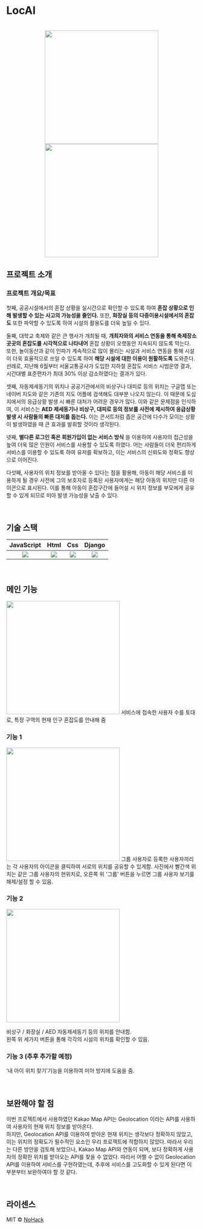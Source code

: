 # LocAI

<p align="center">
  <br>
  <img src="https://user-images.githubusercontent.com/72423836/190433541-4ee4c15b-a0e3-46a6-844d-6c5478bcde1a.png" width="300">
  <img src="https://user-images.githubusercontent.com/72423836/190435261-cb77e4eb-337b-42ab-9398-cb26d07ed79b.png" width="300">
  
  <br>
</p>

## 프로젝트 소개

### 프로젝트 개요/목표

첫째, 공공시설에서의 혼잡 상황을 실시간으로 확인할 수 있도록 하여 **혼잡 상황으로 인해 발생할 수 있는 사고의 가능성을 줄인다.** 또한, **화장실 등의 다중이용시설에서의 혼잡도** 또한 파악할 수 있도록 하여 시설의 활용도를 더욱 높일 수 있다.  
  
둘째, 대학교 축제와 같은 큰 행사가 개최될 때, **개최자와의 서비스 연동을 통해 축제장소 곳곳의 혼잡도를 시각적으로 나타내어** 혼잡 상황이 오랫동안 지속되지 않도록 막는다.  
또한, 놀이동산과 같이 인파가 계속적으로 많이 몰리는 시설과 서비스 연동을 통해 시설이 더욱 효율적으로 쓰일 수 있도록 하여 **해당 시설에 대한 이용이 원활하도록** 도와준다. 선례로, 지난해 6월부터 서울교통공사가 도입한 지하철 혼잡도 서비스 시범운영 결과, 시간대별 표준편차가 최대 30% 이상 감소하였다는 결과가 있다.   
  
셋째, 자동제세동기의 위치나 공공기관에서의 비상구나 대피로 등의 위치는 구글맵 또는 네이버 지도와 같은 기존의 지도 어플에 검색해도 대부분 나오지 않는다. 이 때문에 도심지에서의 응급상황 발생 시 빠른 대처가 어려운 경우가 많다. 이와 같은 문제점을 인식하여, 이 서비스는 **AED 제세동기나 비상구, 대피로 등의 정보를 사전에 제시하여 응급상황 발생 시 사람들의 빠른 대처를 돕는다.** 이는 콘서트처럼 좁은 공간에 다수가 모이는 상황이 발생하였을 때 큰 효과를 발휘할 것이라 생각된다.  
  
 넷째, **별다른 로그인 혹은 회원가입이 없는 서비스 방식** 을 이용하여 사용자의 접근성을 높여 더욱 많은 인원이 서비스를 사용할 수 있도록 하였다. 어는 사람들이 더욱 편리하게 서비스를 이용할 수 있도록 하여 유저를 확보하고, 이는 서비스의 신뢰도와 정확도 향상으로 이어진다.  
  
 다섯째, 사용자의 위치 정보를 받아올 수 있다는 점을 활용해, 아동이 해당 서비스를 이용하게 될 경우 사전에 그의 보호자로 등록된 사용자에게는 해당 아동의 위치만 다른 아이콘으로 표시된다. 이를 통해 아동이 혼잡구간에 들어설 시 위치 정보를 부모에게 공유할 수 있게 되므로 미아 발생 가능성을 낮출 수 있다.  

<br>

## 기술 스택

| JavaScript | Html |  Css   |  Django   |
| :--------: | :--: | :----: | :-------: |
|   <img src="https://img.shields.io/badge/javascript-F7DF1E?style=for-the-badge&logo=javascript&logoColor=black">    | <img src="https://img.shields.io/badge/html-E34F26?style=for-the-badge&logo=html5&logoColor=white"> | <img src="https://img.shields.io/badge/css-1572B6?style=for-the-badge&logo=css3&logoColor=white"> | <img src="https://img.shields.io/badge/django-092E20?style=for-the-badge&logo=django&logoColor=white"> |


<br>

## 메인 기능
  <img src="https://user-images.githubusercontent.com/72423836/190435261-cb77e4eb-337b-42ab-9398-cb26d07ed79b.png" width="300">
서비스에 접속한 사용자 수를 토대로, 특정 구역의 현재 인구 혼잡도를 안내해 줌

### 기능 1
  <img src="https://user-images.githubusercontent.com/72423836/190433541-4ee4c15b-a0e3-46a6-844d-6c5478bcde1a.png" width="300">
그룹 사용자로 등록한 사용자끼리는 각 사용자의 아이콘을 클릭하여 서로의 위치를 공유할 수 있게함.  
사진에서 빨간색 위치는 같은 그룹 사용자의 현위치로, 오른쪽 위 '그룹' 버튼을 누르면 그룹 사용자 보기를 해제/설정 할 수 있음.  


### 기능 2
<img src="(https://user-images.githubusercontent.com/69004675/190439738-bd2a52f8-d39a-47ea-b0f7-b5b1df2e7dfa.png" width="300">

비상구 / 화장실 / AED 자동제세동기 등의 위치를 안내함.   
왼쪽 위 세가지 버튼을 통해 각각의 시설의 위치를 확인할 수 있음.

### 기능 3 (추후 추가할 예정)
‘내 아이 위치 찾기’기능을 이용하여 미아 방지에 도움을 줌.

<br>

## 보완해야 할 점
이번 프로젝트에서 사용하였던 Kakao Map API는 Geolocation 이라는 API를 사용하여 사용자의 현재 위치 정보를 받아온다.  
하지만, Geolocation API를 이용하여 받아온 현재 위치는 생각보다 정확하지 않았고, 이는 위치의 정확도가 필수적인 요소인 우리 프로젝트에 적합하지 않았다. 따라서 우리는 다른 방안을 검토해 보았으나, Kakao Map API와 연동이 되며, 보다 정확하게 사용자의 정확한 위치를 받아오는 API를 찾을 수 없었다. 따라서 어쩔 수 없이 Geolocation API를 이용하여 서비스를 구현하였는데, 추후에 서비스를 고도화할 수 있게 된다면 이 부분부터 보완하여야 할 것 같다.  

<p align="justify">
  
</p>

<br>

## 라이센스

MIT &copy; [NoHack](mailto:lbjp114@gmail.com)
